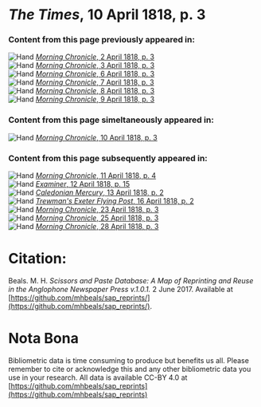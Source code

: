 # *The Times*, 10 April 1818, p. 3  
  
### Content from this page previously appeared in:  
![Hand](http://scissorsandpaste.net/wp-content/uploads/2017/06/smallhandpointer.png) [*Morning Chronicle*, 2 April 1818, p. 3](https://mhbeals.github.io/sap_html/Morning-Chronicle/Morning-Chronicle-2-April-1818-p-3)  
![Hand](http://scissorsandpaste.net/wp-content/uploads/2017/06/smallhandpointer.png) [*Morning Chronicle*, 3 April 1818, p. 3](https://mhbeals.github.io/sap_html/Morning-Chronicle/Morning-Chronicle-3-April-1818-p-3)  
![Hand](http://scissorsandpaste.net/wp-content/uploads/2017/06/smallhandpointer.png) [*Morning Chronicle*, 6 April 1818, p. 3](https://mhbeals.github.io/sap_html/Morning-Chronicle/Morning-Chronicle-6-April-1818-p-3)  
![Hand](http://scissorsandpaste.net/wp-content/uploads/2017/06/smallhandpointer.png) [*Morning Chronicle*, 7 April 1818, p. 3](https://mhbeals.github.io/sap_html/Morning-Chronicle/Morning-Chronicle-7-April-1818-p-3)  
![Hand](http://scissorsandpaste.net/wp-content/uploads/2017/06/smallhandpointer.png) [*Morning Chronicle*, 8 April 1818, p. 3](https://mhbeals.github.io/sap_html/Morning-Chronicle/Morning-Chronicle-8-April-1818-p-3)  
![Hand](http://scissorsandpaste.net/wp-content/uploads/2017/06/smallhandpointer.png) [*Morning Chronicle*, 9 April 1818, p. 3](https://mhbeals.github.io/sap_html/Morning-Chronicle/Morning-Chronicle-9-April-1818-p-3)  
  
### Content from this page simeltaneously appeared in:  
![Hand](http://scissorsandpaste.net/wp-content/uploads/2017/06/smallhandpointer.png) [*Morning Chronicle*, 10 April 1818, p. 3](https://mhbeals.github.io/sap_html/Morning-Chronicle/Morning-Chronicle-10-April-1818-p-3)  
  
### Content from this page subsequently appeared in:  
![Hand](http://scissorsandpaste.net/wp-content/uploads/2017/06/smallhandpointer.png) [*Morning Chronicle*, 11 April 1818, p. 4](https://mhbeals.github.io/sap_html/Morning-Chronicle/Morning-Chronicle-11-April-1818-p-4)  
![Hand](http://scissorsandpaste.net/wp-content/uploads/2017/06/smallhandpointer.png) [*Examiner*, 12 April 1818, p. 15](https://mhbeals.github.io/sap_html/Examiner/Examiner-12-April-1818-p-15)  
![Hand](http://scissorsandpaste.net/wp-content/uploads/2017/06/smallhandpointer.png) [*Caledonian Mercury*, 13 April 1818, p. 2](https://mhbeals.github.io/sap_html/Caledonian-Mercury/Caledonian-Mercury-13-April-1818-p-2)  
![Hand](http://scissorsandpaste.net/wp-content/uploads/2017/06/smallhandpointer.png) [*Trewman's Exeter Flying Post*, 16 April 1818, p. 2](https://mhbeals.github.io/sap_html/Trewman's-Exeter-Flying-Post/Trewman's-Exeter-Flying-Post-16-April-1818-p-2)  
![Hand](http://scissorsandpaste.net/wp-content/uploads/2017/06/smallhandpointer.png) [*Morning Chronicle*, 23 April 1818, p. 3](https://mhbeals.github.io/sap_html/Morning-Chronicle/Morning-Chronicle-23-April-1818-p-3)  
![Hand](http://scissorsandpaste.net/wp-content/uploads/2017/06/smallhandpointer.png) [*Morning Chronicle*, 25 April 1818, p. 3](https://mhbeals.github.io/sap_html/Morning-Chronicle/Morning-Chronicle-25-April-1818-p-3)  
![Hand](http://scissorsandpaste.net/wp-content/uploads/2017/06/smallhandpointer.png) [*Morning Chronicle*, 28 April 1818, p. 3](https://mhbeals.github.io/sap_html/Morning-Chronicle/Morning-Chronicle-28-April-1818-p-3)  


# Citation: 

Beals. M. H. *Scissors and Paste Database: A Map of Reprinting and Reuse in the Anglophone Newspaper Press v.1.0.1.* 2 June 2017. Available at [https://github.com/mhbeals/sap_reprints/](https://github.com/mhbeals/sap_reprints/). 

# Nota Bona

Bibliometric data is time consuming to produce but benefits us all. Please remember to cite or acknowledge this and any other bibliometric data you use in your research. All data is available CC-BY 4.0 at [https://github.com/mhbeals/sap_reprints](https://github.com/mhbeals/sap_reprints)